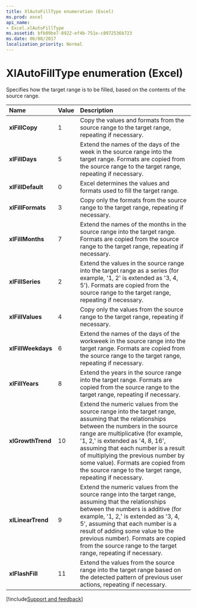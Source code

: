 ```yaml
---
title: XlAutoFillType enumeration (Excel)
ms.prod: excel
api_name:
- Excel.xlAutoFillType
ms.assetid: bfb09be7-8922-ef4b-751e-c8972536b723
ms.date: 06/08/2017
localization_priority: Normal
---
```



# XlAutoFillType enumeration (Excel)

Specifies how the target range is to be filled, based on the contents of the source range.

|Name|Value|Description|
|:-----|:-----|:-----|
| **xlFillCopy**|1|Copy the values and formats from the source range to the target range, repeating if necessary.|
| **xlFillDays**|5|Extend the names of the days of the week in the source range into the target range. Formats are copied from the source range to the target range, repeating if necessary.|
| **xlFillDefault**|0|Excel determines the values and formats used to fill the target range.|
| **xlFillFormats**|3|Copy only the formats from the source range to the target range, repeating if necessary.|
| **xlFillMonths**|7|Extend the names of the months in the source range into the target range. Formats are copied from the source range to the target range, repeating if necessary.|
| **xlFillSeries**|2|Extend the values in the source range into the target range as a series (for example, '1, 2' is extended as '3, 4, 5'). Formats are copied from the source range to the target range, repeating if necessary.|
| **xlFillValues**|4|Copy only the values from the source range to the target range, repeating if necessary.|
| **xlFillWeekdays**|6|Extend the names of the days of the workweek in the source range into the target range. Formats are copied from the source range to the target range, repeating if necessary.|
| **xlFillYears**|8|Extend the years in the source range into the target range. Formats are copied from the source range to the target range, repeating if necessary.|
| **xlGrowthTrend**|10|Extend the numeric values from the source range into the target range, assuming that the relationships between the numbers in the source range are multiplicative (for example, '1, 2,' is extended as '4, 8, 16', assuming that each number is a result of multiplying the previous number by some value). Formats are copied from the source range to the target range, repeating if necessary.|
| **xlLinearTrend**|9|Extend the numeric values from the source range into the target range, assuming that the relationships between the numbers is additive (for example, '1, 2,' is extended as '3, 4, 5', assuming that each number is a result of adding some value to the previous number). Formats are copied from the source range to the target range, repeating if necessary.|
| **xlFlashFill**|11|Extend the values from the source range into the target range based on the detected pattern of previous user actions, repeating if necessary.|

[!include[Support and feedback](~/includes/feedback-boilerplate.md)]
